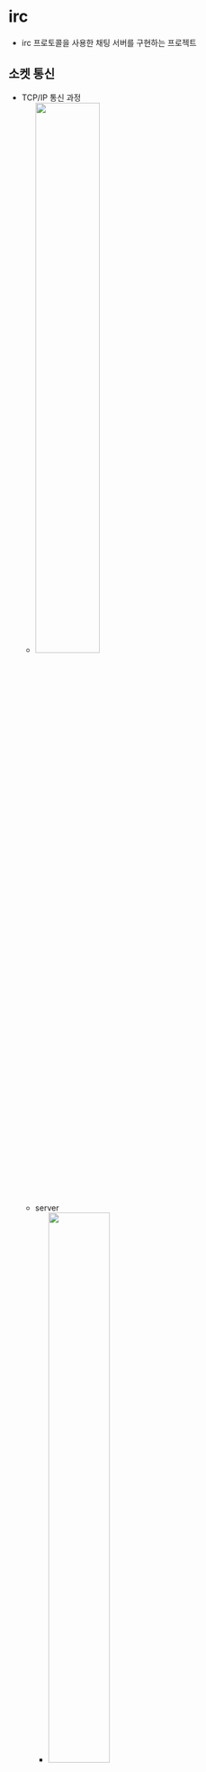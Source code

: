 # irc
+ irc 프로토콜을 사용한 채팅 서버를 구현하는 프로젝트

## 소켓 통신
+ TCP/IP 통신 과정
	+ <img src="./readme_img/tcp_ip.png" width="50%" height="50%"/>
	+ server
		+ <img src="./readme_img/server.png" width="50%" height="50%"/>
	+ client
		+ <img src="./readme_img/client.png" width="50%" height="50%"/>
+ 주요 사용 함수
	1. socket(int domain, int type, int protocol)
		+ 소켓을 만드는데 바로 이 함수를 사용합니다. 소켓 역시 파일로 다루어지기 때문에 반환값은 파일디스크립터입니다. 만약 소켓을 여는데 실패했다면 -1을 리턴합니다.
		+ 인자
			+ int domain : 인터넷을 통해 통신할 지, 같은 시스템 내에서 프로세스 끼리 통신할 지의 여부를 설정합니다.  
				PF_INET, AF_INET :	IPv4 인터넷 프로토콜을 사용합니다.  
				PF_INET6 :	IPv6 인터넷 프로토콜을 사용합니다.  
				PF_LOCAL, AF_UNIX :	같은 시스템 내에서 프로세스 끼리 통신합니다.  
				PF_PACKET :	Low level socket 을 인터페이스를 이용합니다.  
				PF_IPX :	IPX 노벨 프로토콜을 사용합니다.  
			+ int type : 데이터의 전송 형태를 지정하며 아래와 같은 값을 사용할 수 있습니다.  
				SOCK_STREAM :	TCP/IP 프로토콜을 이용합니다.  
				SOCK_DGRAM :	UDP/IP 프로토콜을 이용합니다.  
			+ int protocol : 프로토콜 지정 (0을 입력하면 type에 맞게 자동으로 맞춰짐)  
				IPPROTO_TCP : TCP/IP 프로토콜 이용  
				IPPROTO_DUP : UDP/IP 프로토콜 이용  
	2. connect(int fd, struct sockaddr *remote_host, socklen_t addr_length)
		+ 원격 호스트(원격 컴퓨터)와 연결하는 함수입니다. 연결된 정보는 remote_host에 저장됩니다. 성공시 0, 오류시 -1을 반환합니다.
	3. bind(int fd, struct sockaddr *local_addr, socklen_t addr_length)
		+ 소켓을 바인딩합니다. 이렇게 생각하면 됩니다. 지금 fd로 넘겨지는 소켓과 이 프로세스와 묶는다(bind)라고 생각하시면 됩니다. 그래서 해당 프로세스는 소켓을 통해 다른 컴퓨터로부터 연결을 받아들일 수 있습니다.
	4. listen(int fd, int backlog_queue_size)
		+ 소켓을 통해 들어오는 연결을 듣습니다. backlog_queue_size만큼 연결 요청을 큐에 넣습니다. 성공시 0, 오류시 -1을 반환합니다.
	5. accept(int fd, sockaddr *remote_host, socklen_t *addr_length)
		+ 어떤 컴퓨터에서 이 컴퓨터로 연결할때 연결을 받아들입니다. 함수 이름이 말해주고 있죠. 연결된 원격 컴퓨터의 정보는 remote_host에 저장됩니다. 오류시에 -1을 반환합니다.
	6. send(int fd, void* buffer, size_t n, int flags)
		+ buffer를 소켓 파일 디스크립터인 fd로 전송합니다. 보낸 바이트수를 반환하며 실패시 -1을 반환합니다.
	7. recv(int fd, void* buffer, size_t n, int flags)
		+ send함수와 사용법이 거의 비슷합니다. n바이트를 buffer로 읽습니다. 성공시 받은 바이트수를 반환하며 실패시 -1을 반환합니다.
	8. inet_ntoa(struct in_addr *network_addr) ( ex) inet_ntoa(client_addr.sin_addr) )
		+ 네트워크 주소를 숫자사이의 점을 찍는 IP주소로 network to acsii라는 뜻입니다. ip주소가 담긴 in_addr구조체는 32비트의 네트워크 주소를 갖고 있기 때문에 숫자사이에 점을 찍는 형태로 바꾸려면 이 함수를 사용합니다.
	9. ntohs(Network-to-Host Short) ( ex) ntohs(client_addr.sin_port) )
		+ 이것 역시 네트워크 바이트 순서가 빅 엔디안이고, 호스트의 바이트 순서가 리틀 엔디안일때 변환해야할때 사용합니다. 그 후에는 계속 recv를 통해 클라이언트에서 입력받은 메시지를 서버에서 그대로 출력해줍니다.
	10. setsockopt(int sockfd, int level, int optname, const void *optval, socklen_t optlen)
		+ 파라미터
			+ sockfd
				+ socket(2), accept(2) 등으로 생성된 socket descriptor
			+ level
				+ optname 값이 socket level인지 특정 protocol에 대한 설정인지를 지정하는 값  
				SOL_SOCKET : optname이 socket level에서 설정하는 option명임을 지정함  
				IPPROTO_IP : optname이 IP protocol level에서 설정하는 option명임을 지정함  
				IPPROTO_TCP : optname이 TCP protocol level에서 설정하는 option명임을 지정함  
			+ optname
				+ level의 종류에 따라 다른 설정이름을 갖습니다.  
				SOL_SOCKET level의 상수  
				SO_ACCEPTCONN : accept된 connection 여부 조회(get only) : 1이면 accept(2)된 connection.  
				SO_BROADCAST : datagram socket에 boradcast flag값을 (set/get)  
				SO_DOMAIN : socket에 설정된 domain값 (ex. AF_INET, AF_UNIX 등...)을 얻는다. (get only)  
				SO_ERROR : socket error를 읽고 지움. (get only)  
				SO_DONTROUTE : gateway를 통해서 전송을 금지하고 직접 연결된 host끼리만 전달하게 함. (set/get)  
				SO_KEEPALIVE : cconnection-oriented socket에서 keep alive message를 전송할 수 있도록 함. (set/get)  
				SO_LINGER : linger option 설정 (set/get)  
					```cpp
					struct linger {
						int l_onoff;    /* linger active */
						int l_linger;   /* how many seconds to linger for */
					};
					```
						l_onoff를 1로 설정하면, close(2), shutdown(2) 함수를 실행하면 미전송된 데이터를 정상적으로 전송하거나  
						linger timeout이 도래되면 함수를 return함.  그렇지 않으면 바로 return되고 background로 작업하게 됨.  
					SO_OOBINLINE : out of bound data를 직접 읽을 수 있게 set/get (주로 X.25에서 사용)  
					SO_PROTOCOL : socket에 설정된 protocol을 읽음.  
					SO_RCVBUF : socket에서 읽을 수 있는 최대 buffer의 크기를 set/get함  
					SO_REUSEADDR : bind(2) 시에 local 주소를 재사용할 것인지 여부를 set/get함 (https://m.blog.naver.com/cache798/130080237440)  
					SO_SNDBUF : socket에서 write할 수 있는 최대 buffer의 크기를 set/get함  
					SO_TYPE : 설정된 socket의 type(ex. SOCK_STREAM, SOCK_DGRAM0을 get함  
			+ optval
				+ optname에 따른 설정할 값
			+ optlen
				+ optval의 크기
		+ RETURN
			+ 0 
				+ 정상적으로 option의 값을 설정하였습니다.
			+ -1
				+ 오류가 발생하였으며, 상세한 오류내용은 errno에 설정됩니다.  
				EBADF     : sockfd 유효한 descriptor가 아님.  
				EFAULT    : optval가 이 프로세스의 유효한 메모리 번지가 아님.  
				EINVAL    : optval이나 optlen이 유효하지 않음.  
				ENOPROTOOPT : level이 알려지지 않은 값.  
				ENOTSOCK  : sockfd가 file descriptor이지 socket descriptor가 아님.  

## 다중 입출력(multiplexing I/O)
+ 한 프로세스가 여러 파일을 관리하는 기법
	+ 하나의 서버에서 여러 소켓(IP/Port를 가진 파일)을 관리하여 여러 클라이언트가 접속할 수 있게 하는 기법이다.
	+ <img src="./readme_img/multiplexing.png" width="50%" height="50%"/>
	+ 여러 소켓의 I/O 처리를 하게되면, 하나의 I/O 요청을 하는 동안 프로그램이 무한정 대기에 빠질 수 있다. select(), poll() 등의 함수를 통해 데이터가 준비 된 경우에만 I/O의 처리를 할 수 있게하여 프로그램이 대기없이 동작하도록 할 수 있다.
	+ 주의할 점
		+ 데이터가 체크섬 실패 등의 이유로 폐기되는 상황일 때, select()나 poll()이 어떤 FD에 데이터가 있으니 읽으라고 알려와서 읽었다가 socket이 block되는 상황이 발생할 수 있다. 이런 상황을 방지하기 위해 socket을 Non-blocking으로 구성하여 EWOULDBLOCK error만 return하고 넘어가게끔 설계하여 안전성을 향상 시킬 수 있다.

+ int poll(struct pollfd *fds, nfds_t nfds, int timeout);
	+ poll(2)함수는 select(2)함수와 비슷한 기능을 하는 함수로 socket / pipe 등에서 동시에 여러개의 I/O를 대기할 경우에 특정한 fd에 blocking되지 않고 I/O를 할 수 있는 상태인 지를 모니터링하여 I/O 가능한 상태의 fd인지를 검사하는 함수입니다.  
	poll(2)함수는 일반파일에서는 사용할 일은 거의 없으며, 주로 socket통신이나 pipe등에서 사용합니다.
	+ 인자
		+ fds
			+ 모니터링할 fd와 event  종류를 설정하고 poll이 반환되었을 때에 그 결과값을 저장하는 구조체
			```cpp
				struct pollfd {
					int   fd;         /* file descriptor */
					short events;     /* requested events */
					short revents;    /* returned events */
				};
			```
			fd : file descriptor  
			events : monitoring할 event 종류로 아래의 상수로 Bit Or 연산으로 여러가지 설정할 수 있습니다.  
			revents : 반환 event로 events에서 설정한 값 중에 일치하는 값과 추가적인 몇가지 event가 설정됩니다.  
			  
			[Event 상수 값]  
			POLLIN : 읽을 데이터가 있습니다.  (events / revents)  
			POLLPRI : 긴급 데이터(Out-of-band Data)를 읽을 것이 있습니다. (events / revents)  
			POLLOUT : 바로 쓸 수 있는 상태입니다. (events / revents)  
			POLLWRBAND : 긴급 데이터(Out-of-band data)를 쓸 수 있습니다. (events / revents);  
			POLLERR : 주어진 file descriptor에 오류가 있습니다. (revents only)  
			POLLHUP : 주어진 file descriptor에서 event가 지체되고 있습니다. (revents only)  
			POLLNVAL : 주어진 file descriptor가 유효하지 않습니다. (revents only)  
		+ nfds
			+ 설정된 fd의 개수
		+ timeout
			+ milliseconds(1/1000초) 단위의 timeout을 설정
			+ 0을 설정하면 poll(2)함수는 바로 return 됩니다.
			+ -값이면 타임아웃이 무한대로 설정됩니다. 즉, event가 발생할 때까지 무한 대기합니다.
	+ Return
		+ 1 이상
			+  Event가 발생한 fd의 갯수
		+ 0
			+ timeout이 발생하였습니다.
		+ -1
			+ 오류가 발생하였으며, 상세한 오류내용은 errno에 설정됩니다.  
			EFAULT : fds 변수가 프로그램의 주소  공간에 있지 않습니다.  
			EINTR : signal이 발생하였습니다.  
			EINVAL : nfds 값이 RLIMIT_NOFILE를 초과하였습니다.  
			ENOMEM : file descriptor table 메모리 할당을 위한 공간이 없습니다.  

## Reference
+ RFC1459
	+ https://datatracker.ietf.org/doc/html/rfc1459
+ ERROR CODE
	+ https://www.alien.net.au/irc/irc2numerics.html
+ 소켓 연결 예제
	+ https://blog.naver.com/PostView.naver?blogId=handong217&logNo=222137292740&parentCategoryNo=&categoryNo=1&viewDate=&isShowPopularPosts=false&from=postView